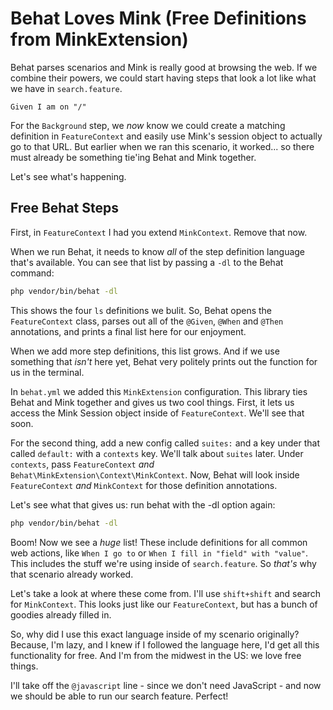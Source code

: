 # Behat Loves Mink (Free Definitions from MinkExtension)

Behat parses scenarios and Mink is really good at browsing the web.
If we combine their powers, we could start having steps that look
a lot like what we have in `search.feature`. 

    Given I am on "/"

For the `Background` step, we *now* know we could create a matching
definition in `FeatureContext` and easily use Mink's session object
to actually go to that URL. But earlier when we ran this scenario,
it worked... so there must already be something tie'ing Behat and
Mink together.

Let's see what's happening.

## Free Behat Steps

First, in `FeatureContext` I had you extend `MinkContext`. Remove that now. 

When we run Behat, it needs to know *all* of the step definition language that's
available. You can see that list by passing a `-dl` to the Behat command:

```bash
php vendor/bin/behat -dl
```

This shows the four `ls` definitions we bulit. So, Behat opens the `FeatureContext` class,
parses out all of the `@Given`, `@When` and `@Then` annotations, and prints a final
list here for our enjoyment.

When we add more step definitions, this list grows. And if we use something that
*isn't* here yet, Behat very politely prints out the function for us in the terminal.

In `behat.yml` we added this `MinkExtension` configuration. This library ties
Behat and Mink together and gives us two cool things. First, it lets us access
the Mink Session object inside of `FeatureContext`. We'll see that soon.

For the second thing, add a new config called `suites:` and a key under that
called `default:` with a `contexts` key. We'll talk about `suites` later. Under
`contexts`, pass `FeatureContext` *and*  `Behat\MinkExtension\Context\MinkContext`.
Now, Behat will look inside `FeatureContext` *and* `MinkContext` for those definition
annotations.

Let's see what that gives us: run behat with the -dl option again:

```bash
php vendor/bin/behat -dl
```

Boom! Now we see a *huge* list! These include definitions for all common web actions, like
`When I go to` or `When I fill in "field" with "value"`. This includes the stuff we're
using inside of `search.feature`. So *that's* why that scenario already worked.

Let's take a look at where these come from. I'll use `shift+shift` and search for `MinkContext`.
This looks just like our `FeatureContext`, but has a bunch of goodies already filled in.

So, why did I use this exact language inside of my scenario originally? Because, I'm lazy,
and I knew if I followed the language here, I'd get all this functionality for free. And
I'm from the midwest in the US: we love free things.

I'll take off the `@javascript` line - since we don't need JavaScript - and now we should
be able to run our search feature. Perfect!
